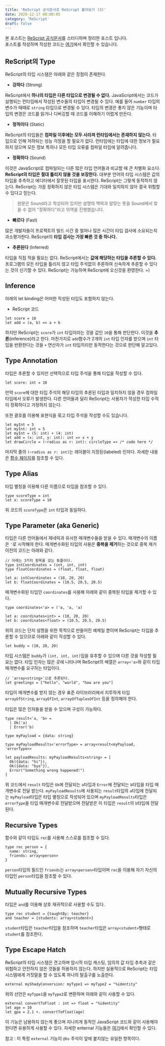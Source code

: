 ```yaml
---
title: 'ReScript 공식문서로 ReScript 훑어보기 (3)'
date: 2020-12-17 00:00:05
category: 'ReScript'
draft: false
---
```


본 포스트는 <a href="https://rescript-lang.org/docs/latest/">ReScript 공식문서</a>를 스터디하며 정리한 포스트 입니다.<br/>
포스트를 작성하며 작성한 코드는 [여기](https://github.com/alstn2468/ReScript_Tutorial)에서 확인할 수 있습니다.

## ReScript의 Type

ReScript의 타입 시스템은 아래와 같은 장점이 존재한다.

- **강하다** (Strong)

ReScript에서 **하나의 타입은 다른 타입으로 변경될 수 없다.** JavaScript에서는 코드가 실행되는 런타임에서 작성된 변수들의 타입이 변경될 수 있다. 예를 들어 `number` 타입의 변수가 때때로 `string` 타입으로 변경될 수 있다. 타입의 변경은 좋지 않은 기능이며 타입의 변경은 코드를 읽거나 디버깅할 때 코드를 이해하기 어렵게 만든다.

- **정적이다** (Static)

ReScript의 타입들은 **컴파일 이후에는 모두 사라져 런타임에서는 존재하지 않는다.** 타입으로 인해 저하되는 성능 걱정을 할 필요가 없다. 런타임에는 타입에 대한 정보가 필요하지 않으며 모든 정보 특히나 모든 타입 오류를 컴파일 타임에 알려줍니다.

- **정확하다** (Sound)

이것은 JavaScript로 컴파일되는 다른 많은 타입 언어들과 비교할 때 큰 차별화 요소다. **ReScript의 타입은 절대 틀리지 않을 것을 보장한다.** 대부분 언어의 타입 시스템은 값의 타입을 추측하고 에디터에서 잘못된 타입을 표시한다. ReScript는 그렇게 동작하지 않는다. ReScript는 가끔 정확하지 않은 타입 시스템은 기대와 일치하지 않아 결국 위험할 수 있다고 믿는다.

> 원문은 Sound라고 작성되어 있지만 설명의 맥락과 알맞는 뜻을 Sound에서 찾을 수 없어 "정확하다"라고 의역을 진행했습니다.

- **빠르다** (Fast)

많은 개발자들이 프로젝트의 빌드 시간 중 얼마나 많은 시간이 타입 검사에 소요되는지 과소평가한다. ReScript의 **타입 검사는 가장 빠른 것 중 하나다.**

- **추론된다** (Inferred)

타입을 직접 적을 필요는 없다. ReScript에서는 **값에 해당하는 타입을 추론할 수 있다.** 프로그램의 모든 타입을 틀리지 않고 타입 주석없이 추론하여 신속하게 추론할 수 있다는 것이 신기할 수 있다. ReScript는 가능하며 ReScript에 오신것을 환영한다. =)


## Inference

아래의 let binding은 어떠한 작성된 타입도 포함하지 않는다.

- ReScript 코드

```reason
let score = 10
let add = (a, b) => a + b
```

하지만 ReScript는 `score`가 `int` 타입이라는 것을 값인 `10`을 통해 판단한다. 이것을 **추론**(inference)라고 한다. 마찬가지로 `add`함수가 2개의 `int` 타입 인자를 받으며 `int` 타입을 반환한다는 것을 `+` 연산자가 `int` 타입끼리만 동작한다는 것으로 판단해 알고있다.

## Type Annotation

타입은 추론할 수 있지만 선택적으로 타입 주석을 통해 타입을 작성할 수 있다.

```reason
let score: int = 10
```

만약 `score`에 대한 타입 주석의 해당 타입의 추론된 타입과 일치하지 않을 경우 컴파일 타임에서 오류가 발생한다. 다른 언어들과 달리 ReScript는 사용자가 작성한 타입 수적이 정확하다고 가정하지 않는다.

또한 괄호를 이용해 표현식을 묶고 타입 주석을 작성할 수도 있습니다.

```reason
let myInt = 5
let myInt: int = 5
let myInt = (5: int) + (4: int)
let add = (x: int, y: int): int => x + y
let drawCircle = (~radius as r: int): circleType => /* code here */
```

마지막 줄의 `(~radius as r: int)`는 레이블이 지정된(labeled) 인자다. 자세한 내용은 [함수 페이지](https://rescript-lang.org/docs/manual/latest/function)를 참조할 수 있다.

## Type Alias

타입 별칭을 이용해 다른 이름으로 타입을 참조할 수 있다.

```reason
type scoreType = int
let x: scoreType = 10
```

위 코드의 `scoreType`은 `int` 타입과 동일하다.

## Type Parameter (aka Generic)

타입은 다른 언어들에서 제네릭과 유사한 매개변수들을 받을 수 있다. 매개변수의 이름은 `'`로 시작해야 한다. 매개변수화된 타입의 사용은 **중복을 제거**하는 것으로 중복 제거 이전의 코드는 아래와 같다.

```reason
// 아래는 3가지 항목을 갖는 튜플이다.
type intCoordinates = (int, int, int)
type floatCoordinates = (float, float, float)

let a: intCoordinates = (10, 20, 20)
let b: floatCoordinates = (10.5, 20.5, 20.5)
```

매개변수화된 타입인 `coordinates`를 사용해 아래와 같이 중복된 타입을 제거할 수 있다.

```reason
type coordinates<'a> = ('a, 'a, 'a)

let a: coordinates<int> = (10, 20, 20)
let b: coordinates<float> = (10.5, 20.5, 20.5)
```

위의 코드는 단지 설명을 위한 목적으로 만들어진 예제일 뿐이며 ReScript는 타입을 추론할 수 있으므로 아래와 같이 작성할 수 있다.

```reason
let buddy = (10, 20, 20)
```

타입 시스템은 `buddy`가 `(int, int, int)`임을 유추할 수 있으며 다른 것을 작성할 필요는 없다. 타입 인자는 많은 곳에 나타나며 ReScript의 배열은 `array<'a>`와 같이 타입 매개변수를 요구하는 타입이다.

```reason
// `array<string>`으로 추론된다.
let greetings = ["hello", "world", "how are you"]
```

타입이 매개변수를 받지 않는 경우 표준 라이브러리에서 지루하게 타입 `arrayOfString`, `arrayOfInt`, `arrayOfTuplesOfInt` 등을 정의해야 한다.

타입은 많은 인자들을 받을 수 있으며 구성이 가능하다.

```reason
type result<'a, 'b> =
  | Ok('a)
  | Error('b)

type myPayload = {data: string}

type myPayloadResults<'errorType> = array<result<myPayload, 'errorType>>

let payloadResults: myPayloadResults<string> = [
  Ok({data: "hi"}),
  Ok({data: "bye"}),
  Error("Something wrong happened!")
]
```

위 코드에서 `result` 타입은 `Ok`에 전달되는 `a`타입과 `Error`에 전달되는 `b`타입을 타입 매개변수로 전달 받는다. `myPayloadResults`에 사용되는 `result`타입의 `a`타입에 전달되는 `myPayload`타입은 타입 별칭으로 작성되어 있으며 `myPayloadResults`타입은 `errorType`을 타입 매개변수로 전달받으며 전달받은 이 타입은 `result`의 `b`타입에 전달된다.

## Recursive Types

함수와 같이 타입도 `rec`를 사용해 스스로를 참조할 수 있다.

```reason
type rec person = {
  name: string,
  friends: array<person>
}
```

`person`타입의 필드인 `friends`는 `array<person>`타입이며 `rec`을 이용해 자기 자신의 타입인 `person`타입을 참조할 수 있다.

## Mutually Recursive Types

타입은 `and`를 이용해 상호 재귀적으로 사용할 수도 있다.

```reason
type rec student = {taughtBy: teacher}
and teacher = {students: array<student>}
```

`student`타입은 `teacher`타입을 참조하며 `teacher`타입은 `array<student>`형태로 `student`를 참조한다.

## Type Escape Hatch

ReScript의 타입 시스템은 견고하며 암시적 타입 캐스팅, 임의의 값 타입 추측과 같은 위험하고 안전하지 않은 것들을 허용하지 않는다. 하지만 실용적으로 ReScript는 타입 시스템에게 거짓말을 할 수 있도록 하나의 탈출구를 노출한다.

```reason
external myShadyConversion: myType1 => myType2 = "%identity"
```

위의 선언은 `myType1`을 `myType2`로 변환하며 아래와 같이 사용할 수 있다.

```reason
external convertToFloat : int => float = "%identity"
let age = 10
let gpa = 2.1 +. convertToFloat(age)
```

이 기능은 남용하지 않는게 좋으며 지나치게 동적인 JavaScript 코드와 같이 사용해야 한다면 유용하게 사용할 수 있다. 자세한 enternal 기능들은 [여기](https://rescript-lang.org/docs/manual/latest/external)에서 확인할 수 있다.

참고 : 이 특정 `external` 기능이 `@bs` 주석이 앞에 붙지않는 유일한 항목이다.